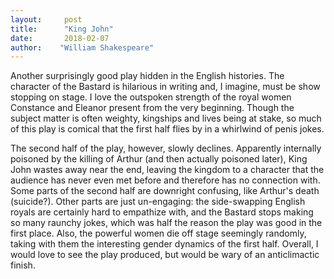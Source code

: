 ```yaml
---
layout:     post
title:      "King John"
date:       2018-02-07
author:    "William Shakespeare"
---
```


Another surprisingly good play hidden in the English histories. The character of the Bastard is hilarious in writing and, I imagine, must be show stopping on stage. I love the outspoken strength of the royal women Constance and Eleanor present from the very beginning. Though the subject matter is often weighty, kingships and lives being at stake, so much of this play is comical that the first half flies by in a whirlwind of penis jokes.

The second half of the play, however, slowly declines. Apparently internally poisoned by the killing of Arthur (and then actually poisoned later), King John wastes away near the end, leaving the kingdom to a character that the audience has never even met before and therefore has no connection with. Some parts of the second half are downright confusing, like Arthur's death (suicide?). Other parts are just un-engaging: the side-swapping English royals are certainly hard to empathize with, and the Bastard stops making so many raunchy jokes, which was half the reason the play was good in the first place. Also, the powerful women die off stage seemingly randomly, taking with them the interesting gender dynamics of the first half. Overall, I would love to see the play produced, but would be wary of an anticlimactic finish.